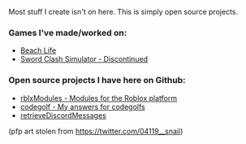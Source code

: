 Most stuff I create isn't on here. This is simply open source projects.

### Games I've made/worked on:
- [Beach Life](https://www.roblox.com/games/7579486397/Beach-Life-ALPHA)
- [Sword Clash Simulator - Discontinued](https://www.roblox.com/games/7325644182/Sword-Clash-Simulator)
### Open source projects I have here on Github:
- [rblxModules - Modules for the Roblox platform](https://github.com/widesteal321/rblxModules)
- [codegolf - My answers for codegolfs](https://github.com/widesteal321/codegolf)
- [retrieveDiscordMessages](https://github.com/widesteal321/retrieveDiscordMessages)

(pfp art stolen from https://twitter.com/04119__snail)
